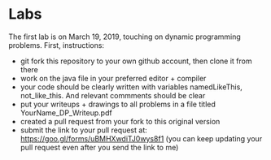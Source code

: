 # Labs

The first lab is on March 19, 2019, touching on dynamic programming problems.
First, instructions:
* git fork this repository to your own github account, then clone it from there
* work on the java file in your preferred editor + compiler
* your code should be clearly written with variables namedLikeThis, not_like_this. And relevant commments should be clear
* put your writeups + drawings to all problems in a file titled YourName_DP_Writeup.pdf
* created a pull request from your fork to this original version
* submit the link to your pull request at: https://goo.gl/forms/uBMHXwdiTJ0wys8f1 (you can keep updating your pull request even after you send the link to me)
